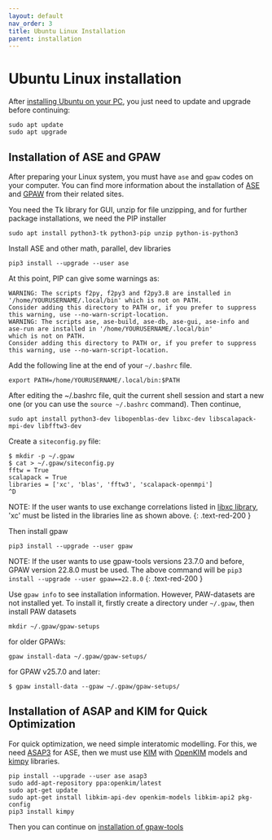 ```yaml
---
layout: default
nav_order: 3
title: Ubuntu Linux Installation
parent: installation
---
```



# Ubuntu Linux installation

After [installing Ubuntu on your PC](https://ubuntu.com/tutorials/install-ubuntu-desktop#1-overview), you just need to update and upgrade before continuing:

    sudo apt update
    sudo apt upgrade
    
## Installation of ASE and GPAW

After preparing your Linux system, you must have `ase` and `gpaw` codes on your computer. You can find more information about the installation of [ASE](https://wiki.fysik.dtu.dk/ase/install.html) and [GPAW](https://wiki.fysik.dtu.dk/gpaw/install.html) from their related sites.

You need the Tk library for GUI, unzip for file unzipping, and for further package installations, we need the PIP installer

    sudo apt install python3-tk python3-pip unzip python-is-python3

Install ASE and other math, parallel, dev libraries

    pip3 install --upgrade --user ase
    
At this point, PIP can give some warnings as:

    WARNING: The scripts f2py, f2py3 and f2py3.8 are installed in '/home/YOURUSERNAME/.local/bin' which is not on PATH.
    Consider adding this directory to PATH or, if you prefer to suppress this warning, use --no-warn-script-location.
    WARNING: The scripts ase, ase-build, ase-db, ase-gui, ase-info and ase-run are installed in '/home/YOURUSERNAME/.local/bin' 
    which is not on PATH.
    Consider adding this directory to PATH or, if you prefer to suppress this warning, use --no-warn-script-location.

Add the following line at the end of your ``~/.bashrc`` file.

    export PATH=/home/YOURUSERNAME/.local/bin:$PATH
    

After editing the ~/.bashrc file, quit the current shell session and start a new one (or you can use the `source ~/.bashrc` command). Then continue,

    sudo apt install python3-dev libopenblas-dev libxc-dev libscalapack-mpi-dev libfftw3-dev

Create a `siteconfig.py` file:

```
$ mkdir -p ~/.gpaw
$ cat > ~/.gpaw/siteconfig.py
fftw = True
scalapack = True
libraries = ['xc', 'blas', 'fftw3', 'scalapack-openmpi']
^D
```

NOTE: If the user wants to use exchange correlations listed in [libxc library](https://www.tddft.org/programs/libxc/), 'xc' must be listed in the libraries line as shown above.
{: .text-red-200 }


Then install gpaw

    pip3 install --upgrade --user gpaw

NOTE: If the user wants to use gpaw-tools versions 23.7.0 and before, GPAW version 22.8.0 must be used. The above command will be `pip3 install --upgrade --user gpaw==22.8.0`
{: .text-red-200 }

Use `gpaw info` to see installation information. However, PAW-datasets are not installed yet. To install it, firstly create a directory under `~/.gpaw`, then install PAW datasets

    mkdir ~/.gpaw/gpaw-setups

for older GPAWs:

    gpaw install-data ~/.gpaw/gpaw-setups/

for GPAW v25.7.0 and later:

    $ gpaw install-data --gpaw ~/.gpaw/gpaw-setups/

## Installation of ASAP and KIM for Quick Optimization

For quick optimization, we need simple interatomic modelling. For this, we need [ASAP3](https://wiki.fysik.dtu.dk/asap/) for ASE, then we must use [KIM](https://openkim.org/kim-api/) with [OpenKIM](https://openkim.org/) models and [kimpy](https://github.com/openkim/kimpy) libraries.

    pip install --upgrade --user ase asap3
    sudo add-apt-repository ppa:openkim/latest
    sudo apt-get update
    sudo apt-get install libkim-api-dev openkim-models libkim-api2 pkg-config
    pip3 install kimpy

     
Then you can continue on [installation of gpaw-tools](installationofgpawtools.md)

